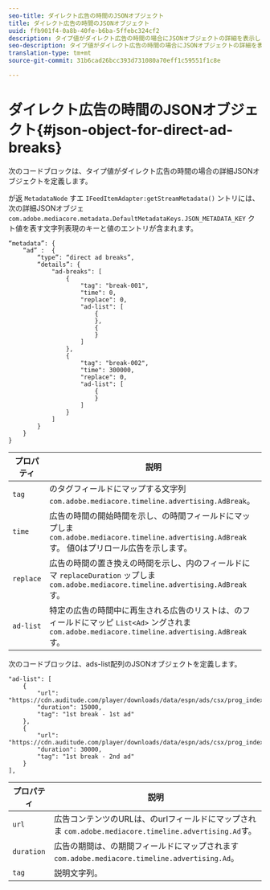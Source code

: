 ```yaml
---
seo-title: ダイレクト広告の時間のJSONオブジェクト
title: ダイレクト広告の時間のJSONオブジェクト
uuid: ffb901f4-0a8b-40fe-b6ba-5ffebc324cf2
description: タイプ値がダイレクト広告の時間の場合にJSONオブジェクトの詳細を表示します
seo-description: タイプ値がダイレクト広告の時間の場合にJSONオブジェクトの詳細を表示します
translation-type: tm+mt
source-git-commit: 31b6cad26bcc393d731080a70eff1c59551f1c8e

---
```



# ダイレクト広告の時間のJSONオブジェクト{#json-object-for-direct-ad-breaks}

次のコードブロックは、タイプ値がダイレクト広告の時間の場合の詳細JSONオブジェクトを定義します。

が返 `MetadataNode` すエ `IFeedItemAdapter:getStreamMetadata()` ントリには、次の詳細JSONオブジェ `com.adobe.mediacore.metadata.DefaultMetadataKeys.JSON_METADATA_KEY` クト値を表す文字列表現のキーと値のエントリが含まれます。

```
“metadata”: { 
    “ad” :  { 
        “type”: “direct ad breaks”, 
        “details”: { 
            "ad-breaks": [ 
                { 
                    "tag": "break-001", 
                    "time": 0, 
                    "replace": 0, 
                    "ad-list": [ 
                        { 
                        }, 
                        { 
                        } 
                    ] 
                }, 
                { 
                    "tag": "break-002", 
                    "time": 300000, 
                    "replace": 0, 
                    "ad-list": [ 
                        { 
                        } 
                    ] 
                } 
            ] 
        } 
    } 
} 
```

| プロパティ | 説明 |
|---|---|
| `tag` | のタグフィールドにマップする文字列 `com.adobe.mediacore.timeline.advertising.AdBreak`。 |
| `time` | 広告の時間の開始時間を示し、の時間フィールドにマップしま `com.adobe.mediacore.timeline.advertising.AdBreak`す。 値0はプリロール広告を示します。 |
| `replace` | 広告の時間の置き換えの時間を示し、内のフィールドにマ `replaceDuration` ップしま `com.adobe.mediacore.timeline.advertising.AdBreak`す。 |
| `ad-list` | 特定の広告の時間中に再生される広告のリストは、のフィールドにマッピ `List<Ad>` ングされま `com.adobe.mediacore.timeline.advertising.AdBreak`す。 |

次のコードブロックは、ads-list配列のJSONオブジェクトを定義します。

```
"ad-list": [ 
    { 
        "url": "https://cdn.auditude.com/player/downloads/data/espn/ads/csx/prog_index.m3u8", 
        "duration": 15000, 
        "tag": "1st break - 1st ad" 
    }, 
    { 
        "url": "https://cdn.auditude.com/player/downloads/data/espn/ads/csx/prog_index.m3u8", 
        "duration": 30000, 
        "tag": "1st break - 2nd ad" 
    } 
], 
```

| プロパティ | 説明 |
|---|---|
| `url` | 広告コンテンツのURLは、のurlフィールドにマップされま `com.adobe.mediacore.timeline.advertising.Ad`す。 |
| `duration` | 広告の期間は、の期間フィールドにマップされます `com.adobe.mediacore.timeline.advertising.Ad`。 |
| `tag` | 説明文字列。 |


